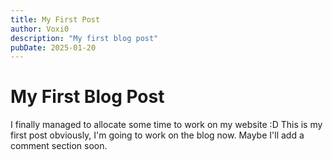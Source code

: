```yaml
---
title: My First Post
author: Voxi0
description: "My first blog post"
pubDate: 2025-01-20
---
```

# My First Blog Post
I finally managed to allocate some time to work on my website :D
This is my first post obviously, I'm going to work on the blog now. Maybe I'll add a comment section soon.
